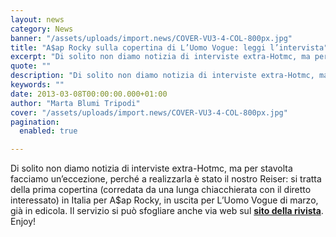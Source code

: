 ```yaml
---
layout: news
category: News
banner: "/assets/uploads/import.news/COVER-VU3-4-COL-800px.jpg"
title: "A$ap Rocky sulla copertina di L’Uomo Vogue: leggi l’intervista"
excerpt: "Di solito non diamo notizia di interviste extra-Hotmc, ma per stavolta facciamo un’eccezione, perché a realizzarla è stato il nostro Reiser: si tratta della prima copertina (corredata da una lunga chiacchierata con il diretto interessato) in Italia per A$ap Rocky, in uscita per L’Uomo Vogue di marzo, già in edicola. Il servizio si può sfogliare [&hellip"
quote: ""
description: "Di solito non diamo notizia di interviste extra-Hotmc, ma per stavolta facciamo un’eccezione, perché a realizzarla è stato il nostro Reiser: si tratta della prima copertina (corredata da una lunga chiacchierata con il diretto interessato) in Italia per A$ap Rocky, in uscita per L’Uomo Vogue di marzo, già in edicola. Il servizio si può sfogliare [&hellip"
keywords: ""
date: 2013-03-08T00:00:00.000+01:00
author: "Marta Blumi Tripodi"
cover: "/assets/uploads/import.news/COVER-VU3-4-COL-800px.jpg"
pagination:
  enabled: true

---
```


Di solito non diamo notizia di interviste extra-Hotmc, ma per stavolta facciamo un’eccezione, perché a realizzarla è stato il nostro Reiser: si tratta della prima copertina (corredata da una lunga chiacchierata con il diretto interessato) in Italia per A$ap Rocky, in uscita per L’Uomo Vogue di marzo, già in edicola. Il servizio si può sfogliare anche via web sul [**sito della rivista**](http://www.vogue.it/uomo-vogue/cover-story/2013/03/asap-rocky-cover "http://www.vogue.it/uomo-vogue/cover-story/2013/03/asap-rocky-cover"). Enjoy!